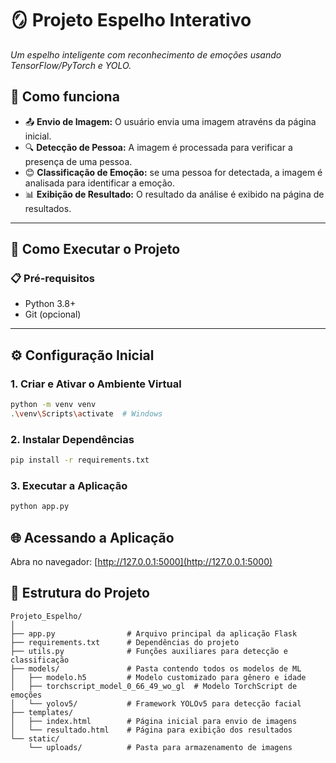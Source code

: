 # 🪞 Projeto Espelho Interativo  
*Um espelho inteligente com reconhecimento de emoções usando TensorFlow/PyTorch e YOLO.*  
## **🧠 Como funciona**
- 📤 **Envio de Imagem:** O usuário envia uma imagem atravéns da página inicial.
- 🔍 **Detecção de Pessoa:** A imagem é processada para verificar a presença de uma pessoa.
- 😊 **Classificação de Emoção:** se uma pessoa for detectada, a imagem é analisada para identificar a emoção.
- 📊 **Exibição de Resultado:** O resultado da análise é exibido na página de resultados.

---
## 🚀 Como Executar o Projeto  

### 📋 Pré-requisitos  
- Python 3.8+  
- Git (opcional)  

---

## ⚙️ Configuração Inicial  

### 1. Criar e Ativar o Ambiente Virtual  
```bash
python -m venv venv
.\venv\Scripts\activate  # Windows
```
### 2. Instalar Dependências
```bash
pip install -r requirements.txt
```
### 3. Executar a Aplicação
```bash
python app.py
```
## 🌐 Acessando a Aplicação  
Abra no navegador: [http://127.0.0.1:5000](http://127.0.0.1:5000)

## 📁 Estrutura do Projeto
```text
Projeto_Espelho/
│
├── app.py                # Arquivo principal da aplicação Flask
├── requirements.txt      # Dependências do projeto
├── utils.py              # Funções auxiliares para detecção e classificação
├── models/               # Pasta contendo todos os modelos de ML
│   ├── modelo.h5         # Modelo customizado para gênero e idade
│   ├── torchscript_model_0_66_49_wo_gl  # Modelo TorchScript de emoções
│   └── yolov5/           # Framework YOLOv5 para detecção facial
├── templates/
│   ├── index.html        # Página inicial para envio de imagens
│   └── resultado.html    # Página para exibição dos resultados
└── static/
    └── uploads/          # Pasta para armazenamento de imagens
```


